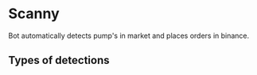 # Scanny

Bot automatically detects pump's in market and places orders in binance.

## Types of detections
